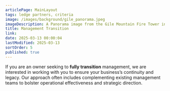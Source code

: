 ```yaml
---
articlePage: MainLayout
tags: ledge partners, criteria
image: /images/background/gile_panorama.jpeg
imageDescription: A Panorama image from the Gile Mountain Fire Tower in Norwich, VT
title: Management Transition
link:
date: 2025-03-13 00:00:04
lastModified: 2025-03-13
sortOrder: 5
published: true
---  
```

If you are an owner seeking to **fully transition** management, we are interested in working with you to ensure your business’s continuity and legacy. Our approach often includes complementing existing management teams to bolster operational effectiveness and strategic direction.
